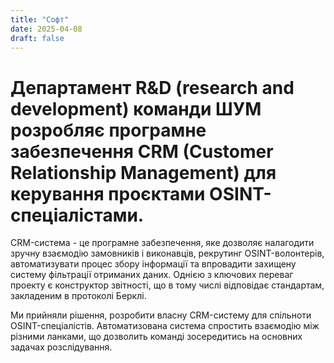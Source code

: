 ```yaml
---
title: "Софт"
date: 2025-04-08
draft: false
---
```


# Департамент R&D (research and development) команди ШУМ розробляє програмне забезпечення CRM (Customer Relationship Management) для керування проєктами OSINT-спеціалістами.

CRM-система - це програмне забезпечення, яке дозволяє налагодити зручну взаємодію замовників і виконавців, рекрутинг OSINT-волонтерів, автоматизувати процес збору інформації та впровадити захищену систему фільтрації отриманих даних. Однією з ключових переваг проекту є конструктор звітності, що в тому числі відповідає стандартам, закладеним в протоколі Берклі.

Ми прийняли рішення, розробити власну CRM-систему для спільноти OSINT-спеціалістів. Автоматизована система спростить взаємодію між різними ланками, що дозволить команді зосередитись на основних задачах розслідування.

